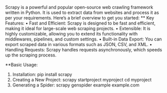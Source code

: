 Scrapy is a powerful and popular open-source web crawling framework written in Python. It is used to extract data from websites and process it as per your requirements. Here’s a brief overview to get you started:
** Key Features:
•	Fast and Efficient: Scrapy is designed to be fast and efficient, making it ideal for large-scale web scraping projects.
•	Extensible: It is highly customizable, allowing you to extend its functionality with middlewares, pipelines, and custom settings.
•	Built-in Data Export: You can export scraped data in various formats such as JSON, CSV, and XML.
•	Handling Requests: Scrapy handles requests asynchronously, which speeds up the scraping process.

**Basic Usage:
1.	Installation:
pip install scrapy
2.	Creating a New Project:
scrapy startproject myproject
cd myproject
3.	Generating a Spider:
scrapy genspider example example.com
 

